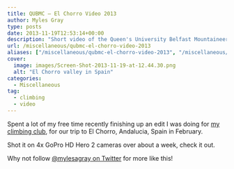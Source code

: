 ```yaml
---
title: QUBMC – El Chorro Video 2013
author: Myles Gray
type: posts
date: 2013-11-19T12:53:14+00:00
description: "Short video of the Queen's University Belfast Mountaineering Club trip to El Chorro, Spain"
url: /miscellaneous/qubmc-el-chorro-video-2013
aliases: ["/miscellaneous/qubmc-el-chorro-video-2013", "/miscellaneous/qubmc-el-chorro-video-2013/amp", "/just-for-fun/qubmc-el-chorro-video-2013", "/just-for-fun/qubmc-el-chorro-video-2013/amp"]
cover:
  image: images/Screen-Shot-2013-11-19-at-12.44.30.png
  alt: "El Chorro valley in Spain"
categories:
  - Miscellaneous
tag:
  - climbing
  - video
---
```


Spent a lot of my free time recently finishing up an edit I was doing for [my climbing club][1], for our trip to El Chorro, Andalucia, Spain in February.

Shot it on 4x GoPro HD Hero 2 cameras over about a week, check it out.

Why not follow [@mylesagray on Twitter][2] for more like this!

 [1]: http://qubmc.co.uk
 [2]: https://twitter.com/mylesagray